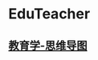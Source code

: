 # EduTeacher

## [教育学-思维导图](https://github.com/Tamkery/EduTeacher/blob/main/%E6%95%99%E8%82%B2%E5%AD%A6-%E7%AC%94%E8%AE%B0/%E3%80%90%E6%95%99%E8%82%B2%E5%AD%A6%E3%80%91%E8%80%83%E6%83%85.md)
